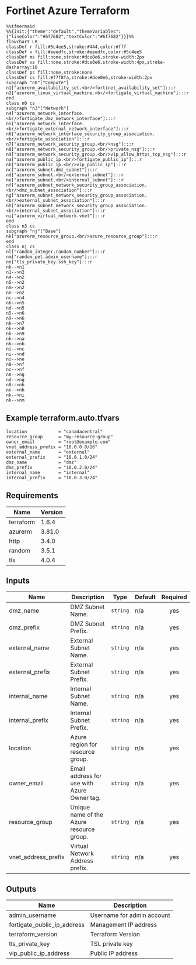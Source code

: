 # Fortinet Azure Terraform

```mermaid
%%tfmermaid
%%{init:{"theme":"default","themeVariables":{"lineColor":"#6f7682","textColor":"#6f7682"}}}%%
flowchart LR
classDef r fill:#5c4ee5,stroke:#444,color:#fff
classDef v fill:#eeedfc,stroke:#eeedfc,color:#5c4ee5
classDef ms fill:none,stroke:#dce0e6,stroke-width:2px
classDef vs fill:none,stroke:#dce0e6,stroke-width:4px,stroke-dasharray:10
classDef ps fill:none,stroke:none
classDef cs fill:#f7f8fa,stroke:#dce0e6,stroke-width:2px
subgraph "n0"["Compute"]
n1["azurerm_availability_set.<br/>fortinet_availability_set"]:::r
n2["azurerm_linux_virtual_machine.<br/>fortigate_virtual_machine"]:::r
end
class n0 cs
subgraph "n3"["Network"]
n4["azurerm_network_interface.<br/>fortigate_dmz_network_interface"]:::r
n5["azurerm_network_interface.<br/>fortigate_external_network_interface"]:::r
n6["azurerm_network_interface_security_group_association.<br/>fortigate_association"]:::r
n7["azurerm_network_security_group.<br/>nsg"]:::r
n8["azurerm_network_security_group.<br/>private_nsg"]:::r
n9["azurerm_network_security_group.<br/>vip_allow_https_tcp_nsg"]:::r
na["azurerm_public_ip.<br/>fortigate_public_ip"]:::r
nb["azurerm_public_ip.<br/>vip_public_ip"]:::r
nc["azurerm_subnet.dmz_subnet"]:::r
nd["azurerm_subnet.<br/>external_subnet"]:::r
ne["azurerm_subnet.<br/>internal_subnet"]:::r
nf["azurerm_subnet_network_security_group_association.<br/>dmz_subnet_association"]:::r
ng["azurerm_subnet_network_security_group_association.<br/>external_subnet_association"]:::r
nh["azurerm_subnet_network_security_group_association.<br/>internal_subnet_association"]:::r
ni["azurerm_virtual_network.vnet"]:::r
end
class n3 cs
subgraph "nj"["Base"]
nk["azurerm_resource_group.<br/>azure_resource_group"]:::r
end
class nj cs
nl["random_integer.random_number"]:::r
nm["random_pet.admin_username"]:::r
nn["tls_private_key.ssh_key"]:::r
nk-->n1
n1-->n2
n4-->n2
n5-->n2
nm-->n2
nn-->n2
nc-->n4
nb-->n5
nd-->n5
n5-->n6
n9-->n6
nk-->n7
nk-->n8
nk-->n9
nk-->na
nk-->nb
ni-->nc
ni-->nd
ni-->ne
n8-->nf
nc-->nf
n8-->ng
nd-->ng
n8-->nh
ne-->nh
nk-->ni
nk-->nm
```

<!-- BEGIN_TF_DOCS -->
## Example terraform.auto.tfvars

```hcl
location            = "canadacentral"
resource_group      = "my-resource-group"
owner_email         = "root@example.com"
vnet_address_prefix = "10.0.0.0/16"
external_name       = "external"
external_prefix     = "10.0.1.0/24"
dmz_name            = "dmz"
dmz_prefix          = "10.0.2.0/24"
internal_name       = "internal"
internal_prefix     = "10.0.3.0/24"
```


## Requirements

| Name | Version |
|------|---------|
| terraform | 1.6.4 |
| azurerm | 3.81.0 |
| http | 3.4.0 |
| random | 3.5.1 |
| tls | 4.0.4 |

## Inputs

| Name | Description | Type | Default | Required |
|------|-------------|------|---------|:--------:|
| dmz\_name | DMZ Subnet Name. | `string` | n/a | yes |
| dmz\_prefix | DMZ Subnet Prefix. | `string` | n/a | yes |
| external\_name | External Subnet Name. | `string` | n/a | yes |
| external\_prefix | External Subnet Prefix. | `string` | n/a | yes |
| internal\_name | Internal Subnet Name. | `string` | n/a | yes |
| internal\_prefix | Internal Subnet Prefix. | `string` | n/a | yes |
| location | Azure region for resource group. | `string` | n/a | yes |
| owner\_email | Email address for use with Azure Owner tag. | `string` | n/a | yes |
| resource\_group | Unique name of the Azure resource group. | `string` | n/a | yes |
| vnet\_address\_prefix | Virtual Network Address prefix. | `string` | n/a | yes |
## Outputs

| Name | Description |
|------|-------------|
| admin\_username | Username for admin account |
| fortigate\_public\_ip\_address | Management IP address |
| terraform\_version | Terraform Version |
| tls\_private\_key | TSL private key |
| vip\_public\_ip\_address | Public IP address |

<!-- END_TF_DOCS -->
